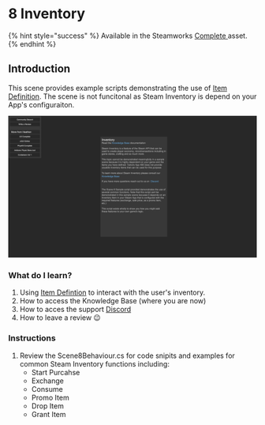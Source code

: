# 8 Inventory

{% hint style="success" %}
Available in the Steamworks [Complete ](https://assetstore.unity.com/packages/tools/utilities/ux-v2-complete-201905)asset.
{% endhint %}

## Introduction&#x20;

This scene provides example scripts demonstrating the use of [Item Definition](../../objects/item-definition.md). The scene is not funcitonal as Steam Inventory is depend on your App's configuraiton.

![](<../../../../.gitbook/assets/image (166) (1).png>)

### What do I learn?

1. Using [Item Defintion](../../objects/item-definition.md) to interact with the user's inventory.
2. How to access the Knowledge Base (where you are now)
3. How to acces the support [Discord ](https://discord.gg/6X3xrRc)
4. How to leave a review 😉

### Instructions

1. Review the Scene8Behaviour.cs for code snipits and examples for common Steam Inventory functions including:
   * Start Purcahse
   * Exchange
   * Consume
   * Promo Item
   * Drop Item
   * Grant Item
